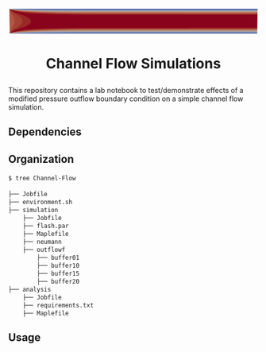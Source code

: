 <p align="center"> <img src="./icon.png" width="700" style="border:none;background:none;"/> </p>

# <p align="center"> Channel Flow Simulations </p>

This repository contains a lab notebook to test/demonstrate effects of a modified pressure outflow boundary condition on a simple channel flow simulation.

## Dependencies

## Organization

```
$ tree Channel-Flow

├── Jobfile
├── environment.sh
├── simulation
    ├── Jobfile
    ├── flash.par
    ├── Maplefile
    ├── neumann
    ├── outflowf
        ├── buffer01
        ├── buffer10
        ├── buffer15
        ├── buffer20
├── analysis
    ├── Jobfile
    ├── requirements.txt
    ├── Maplefile
```

## Usage
